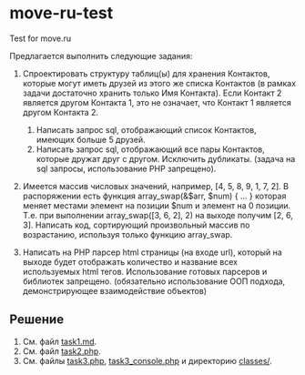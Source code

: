 # move-ru-test
Test for move.ru

Предлагается выполнить следующие задания:

1. Спроектировать структуру таблиц(ы) для хранения Контактов, которые могут иметь друзей из этого же списка Контактов (в рамках задачи достаточно хранить только Имя Контакта). Если Контакт 2 является другом Контакта 1, это не означает, что Контакт 1 является другом Контакта 2.
   1. Написать запрос sql, отображающий список Контактов, имеющих больше 5 друзей.
   2. Написать запрос sql, отображающий все пары Контактов, которые дружат друг с другом. Исключить дубликаты.
      (задача на sql запросы, использование PHP запрещено).

2. Имеется массив числовых значений, например, [4, 5, 8, 9, 1, 7, 2]. В распоряжении есть функция array_swap(&$arr, $num) { … } которая меняет местами элемент на позиции $num и элемент на 0 позиции. Т.е. при выполнении array_swap([3, 6, 2], 2) на выходе получим [2, 6, 3].
Написать код, сортирующий произвольный массив по возрастанию, используя только функцию array_swap.

3. Написать на PHP парсер html страницы (на входе url), который на выходе будет отображать количество и название всех используемых html тегов. Использование готовых парсеров и библиотек запрещено.
   (обязательно использование ООП подхода, демонстрирующее взаимодействие объектов)


## Решение

1. См. файл [task1.md](task1.md).
2. См. файл [task2.php](task2.php).
3. См. файлы [task3.php](task3.php), [task3_console.php](task3_console.php) и директорию [classes/](classes/).
